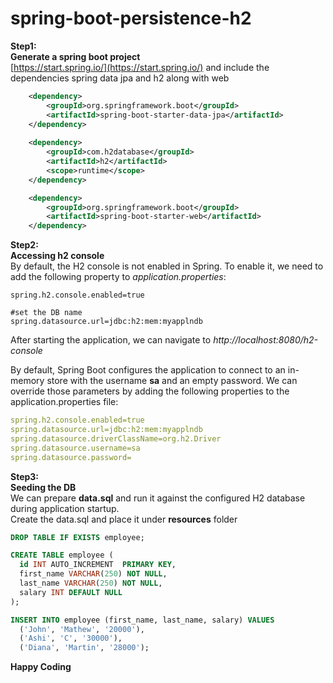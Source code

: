 # spring-boot-persistence-h2


**Step1:   
Generate a spring boot project**    
[https://start.spring.io/](https://start.spring.io/) and include the dependencies spring data jpa and h2 along with web

```xml
    <dependency>
		<groupId>org.springframework.boot</groupId>
		<artifactId>spring-boot-starter-data-jpa</artifactId>
	</dependency>
	
	<dependency>
		<groupId>com.h2database</groupId>
		<artifactId>h2</artifactId>
		<scope>runtime</scope>
	</dependency>

    <dependency>
	    <groupId>org.springframework.boot</groupId>
	    <artifactId>spring-boot-starter-web</artifactId>
    </dependency>
```

**Step2:  
Accessing h2 console**  
By default, the H2 console is not enabled in Spring.
To enable it, we need to add the following property to *application.properties*:

```
spring.h2.console.enabled=true

#set the DB name
spring.datasource.url=jdbc:h2:mem:myapplndb
```

After starting the application, we can navigate to *http://localhost:8080/h2-console*

By default, Spring Boot configures the application to connect to an in-memory store with the username **sa** and an empty password. 
We can override those parameters by adding the following properties to the application.properties file:

```yaml
spring.h2.console.enabled=true
spring.datasource.url=jdbc:h2:mem:myapplndb
spring.datasource.driverClassName=org.h2.Driver
spring.datasource.username=sa
spring.datasource.password=
```
**Step3:   
Seeding the DB**  
We can prepare **data.sql** and run it against the configured H2 database during application startup.   
Create the data.sql and place it under **resources** folder   
  
```sql
DROP TABLE IF EXISTS employee;

CREATE TABLE employee (
  id INT AUTO_INCREMENT  PRIMARY KEY,
  first_name VARCHAR(250) NOT NULL,
  last_name VARCHAR(250) NOT NULL,
  salary INT DEFAULT NULL
);

INSERT INTO employee (first_name, last_name, salary) VALUES
  ('John', 'Mathew', '20000'),
  ('Ashi', 'C', '30000'),
  ('Diana', 'Martin', '28000');
```



**Happy Coding**

[//]: # (These are reference links used in the body of this note and get stripped out when the markdown processor does its job. There is no need to format nicely because it shouldn't be seen. Thanks SO - http://stackoverflow.com/questions/4823468/store-comments-in-markdown-syntax)

[readme editor]: <https://dillinger.io/>
[Ref1]: <https://www.baeldung.com/spring-boot-h2-database>
 

